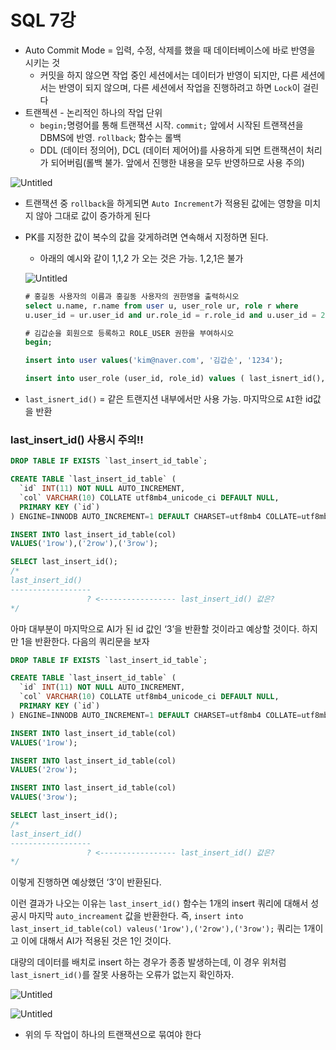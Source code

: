 # SQL 7강

- Auto Commit Mode = 입력, 수정, 삭제를 했을 때 데이터베이스에 바로 반영을 시키는 것
  - 커밋을 하지 않으면 작업 중인 세션에서는 데이터가 반영이 되지만, 다른 세션에서는 반영이 되지 않으며, 다른 세션에서 작업을 진행하려고 하면 `Lock`이 걸린다
- 트랜젝션 - 논리적인 하나의 작업 단위
  - `begin;`명령어를 통해 트랜잭션 시작. `commit;` 앞에서 시작된 트랜잭션을 DBMS에 반영. `rollback`; 함수는 롤백
  - DDL (데이터 정의어), DCL (데이터 제어어)를 사용하게 되면 트랜잭션이 처리가 되어버림(롤백 불가. 앞에서 진행한 내용을 모두 반영하므로 사용 주의)

![Untitled](https://s3-us-west-2.amazonaws.com/secure.notion-static.com/63abaf35-ee6b-4de3-b049-40701a52f0a0/Untitled.png)

- 트랜잭션 중 `rollback`을 하게되면 `Auto Increment`가 적용된 값에는 영향을 미치지 않아 그대로 값이 증가하게 된다

- PK를 지정한 값이 복수의 값을 갖게하려면 연속해서 지정하면 된다.

  - 아래의 예시와 같이 1,1,2 가 오는 것은 가능. 1,2,1은 불가

  ![Untitled](https://s3-us-west-2.amazonaws.com/secure.notion-static.com/003d2715-45b1-404f-8655-12fda084c6f0/Untitled.png)

  ```sql
  # 홍길동 사용자의 이름과 홍길동 사용자의 권한명을 출력하시오
  select u.name, r.name from user u, user_role ur, role r where
  u.user_id = ur.user_id and ur.role_id = r.role_id and u.user_id = 2;
  
  # 김갑순을 회원으로 등록하고 ROLE_USER 권한을 부여하시오
  begin;
  
  insert into user values('kim@naver.com', '김갑순', '1234');
  
  insert into user_role (user_id, role_id) values ( last_isnert_id(), 1);
  ```

- `last_isnert_id()` = 같은 트랜지션 내부에서만 사용 가능. 마지막으로 `AI`한 id값을 반환

### last_insert_id() 사용시 주의!!

```sql
DROP TABLE IF EXISTS `last_insert_id_table`;

CREATE TABLE `last_insert_id_table` (
  `id` INT(11) NOT NULL AUTO_INCREMENT,
  `col` VARCHAR(10) COLLATE utf8mb4_unicode_ci DEFAULT NULL,
  PRIMARY KEY (`id`)
) ENGINE=INNODB AUTO_INCREMENT=1 DEFAULT CHARSET=utf8mb4 COLLATE=utf8mb4_unicode_ci;

INSERT INTO last_insert_id_table(col)
VALUES('1row'),('2row'),('3row');

SELECT last_insert_id();
/*
last_insert_id()  
------------------
                 ? <----------------- last_insert_id() 값은?
*/
```

아마 대부분이 마지막으로 AI가 된 id 값인 ‘3’을 반환할 것이라고 예상할 것이다. 하지만 1을 반환한다. 다음의 쿼리문을 보자

```sql
DROP TABLE IF EXISTS `last_insert_id_table`;

CREATE TABLE `last_insert_id_table` (
  `id` INT(11) NOT NULL AUTO_INCREMENT,
  `col` VARCHAR(10) COLLATE utf8mb4_unicode_ci DEFAULT NULL,
  PRIMARY KEY (`id`)
) ENGINE=INNODB AUTO_INCREMENT=1 DEFAULT CHARSET=utf8mb4 COLLATE=utf8mb4_unicode_ci;

INSERT INTO last_insert_id_table(col)
VALUES('1row');

INSERT INTO last_insert_id_table(col)
VALUES('2row');

INSERT INTO last_insert_id_table(col)
VALUES('3row');

SELECT last_insert_id();
/*
last_insert_id()  
------------------
                 ? <----------------- last_insert_id() 값은?
*/
```

이렇게 진행하면 예상했던 ‘3’이 반환된다.

이런 결과가 나오는 이유는 `last_insert_id()` 함수는 1개의 insert 쿼리에 대해서 성공시 마지막 `auto_increament` 값을 반환한다. 즉, `insert into last_insert_id_table(col) valeus('1row'),('2row'),('3row');` 쿼리는 1개이고 이에 대해서 AI가 적용된 것은 1인 것이다.

대량의 데이터를 배치로 insert 하는 경우가 종종 발생하는데, 이 경우 위처럼 `last_isnert_id()`를 잘못 사용하는 오류가 없는지 확인하자.

![Untitled](https://s3-us-west-2.amazonaws.com/secure.notion-static.com/3471f3d1-13dc-4491-8656-177d809b52e5/Untitled.png)

![Untitled](https://s3-us-west-2.amazonaws.com/secure.notion-static.com/00a032c8-f0a0-471f-a9ac-74c6951bc49d/Untitled.png)

- 위의 두 작업이 하나의 트랜잭션으로 묶여야 한다